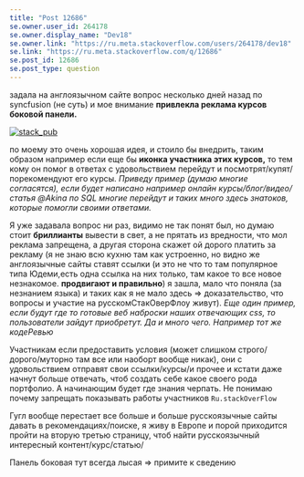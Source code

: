 ```yaml
---
title: "Post 12686"
se.owner.user_id: 264178
se.owner.display_name: "Dev18"
se.owner.link: "https://ru.meta.stackoverflow.com/users/264178/dev18"
se.link: "https://ru.meta.stackoverflow.com/q/12686"
se.post_id: 12686
se.post_type: question
---
```

<p>задала на англоязычном сайте вопрос несколько дней назад по syncfusion (не суть) и мое внимание <strong>привлекла реклама курсов боковой панели.</strong></p>
<p><a href="https://i.stack.imgur.com/ovqi5.png" rel="nofollow noreferrer"><img src="https://i.stack.imgur.com/ovqi5.png" alt="stack_pub" /></a></p>
<p>по моему это очень хорошая идея, и стоило бы внедрить, таким образом например если еще бы <strong>иконка участника этих курсов,</strong> то тем кому он помог в ответах с удовольствием перейдут и посмотрят/купят/порекомендуют его курсы. <em>Приведу пример (думаю многие согласятся), если будет написано например онлайн курсы/блог/видео/статья @Akina  по SQL многие перейдут и таких много здесь знатоков, которые помогли своими ответами.</em></p>
<p>Я уже задавала вопрос ни раз, видимо не так понят был, но думаю стоит <strong>бриллианты</strong> вывести в свет, а не прятать из вредности, что мол реклама запрещена, а другая сторона скажет ой дорого платить за рекламу (я не знаю всю кухню там как устроенно, но видно же англоязычные сайты ставят ссылки (и это не что то там популярное типа Юдеми,есть одна ссылка на них только, там какое то все новое незнакомое. <strong>продвигают и правильно</strong>) я зашла, мало что поняла (за незнанием языка) и таких как я не мало здесь =&gt; доказательство, что вопросы и участие на русскомСтакОверФлоу живут). <em>Еще один пример, если будут где то готовые веб наброски наших отвечающих css, то пользователи зайдут приобретут. Да и много чего.</em> <em>Например тот же кодеРевью</em></p>
<p>Участникам если предоставить условия (может слишком строго/дорого/муторно там все или наоборт вообще никак), они с удовольствием отправят свои ссылки/курсы/и прочее и кстати даже начнут больше отвечать, чтоб создать себе какое своего рода портфолио. А начинающим будет где знания черпать. Не понимаю почему запрещать показывать работы участников <code>Ru.stackOverFlow</code></p>
<p>Гугл вообще перестает все больше и больше русскоязычные сайты давать в рекомендациях/поиске, я живу в Европе и порой приходится пройти на вторую третью страницу, чтоб найти русскоязычный интересный контент/курс/статью/</p>
<p>Панель боковая тут всегда лысая =&gt; примите к сведению</p>

